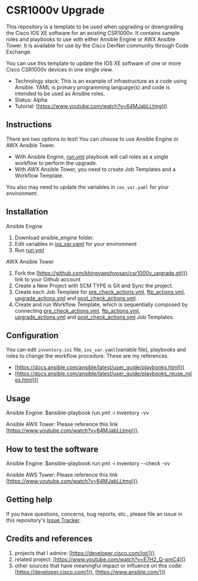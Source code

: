 # CSR1000v Upgrade
This repository is a template to be used when upgrading or downgrading the Cisco IOS XE software for an existing CSR1000v. It contains sample roles and playbooks to use with either Ansible Engine or AWX Ansible Tower. It is available for use by the Cisco DevNet community through Code Exchange.

You can use this template to update the IOS XE software of one or more Cisco CSR1000v devices in one single view.

* Technology stack: This is an example of infrastructure as a code using Ansible. YAML is primary programming language(s) and code is intended to be used as Ansible roles.
* Status:  Alpha
* Tutorial: [https://www.youtube.com/watch?v=64MJabLLtmg]()

## Instructions

There are two options to test! You can choose to use Ansible Engine or AWX Ansible Tower. 

- With Ansible Engine, [run.yml](./ansible_engine/run.yml) playbook will call roles as a single workflow to perform the upgrade.
- With AWX Ansible Tower, you need to create Job Templates and a Workflow Template. 

You also may need to update the variables in `ios_var.yaml` for your environment.

## Installation

Ansible Engine

1. Download ansible_engine folder.
2. Edit variables in [ios_var.yaml](./ansible_engine/ios_var.yaml) for your environment
3. Run [run.yml](./ansible_engine/run.yml)

AWX Ansible Tower

1. Fork the [https://github.com/khinpyaephyosan/csr1000v_upgrade.git]() link to your Github account
2. Create a New Project with SCM TYPE is Git and Sync the project.
3. Create each Job Template for [pre_check_actions.yml](./ansible_awx/pre_check_actions.yml), [ftp_actions.yml](./ansible_awx/ftp_actions.yml), [upgrade_actions.yml](./ansible_awx/upgrade_actions.yml) and [post_check_actions.yml](./ansible_awx/post_check_actions.yml).
4. Create and run Workflow Template, which is sequentially composed by connecting [pre_check_actions.yml](./ansible_awx/pre_check_actions.yml), [ftp_actions.yml](./ansible_awx/ftp_actions.yml), [upgrade_actions.yml](./ansible_awx/upgrade_actions.yml) and [post_check_actions.yml](./ansible_awx/post_check_actions.yml) Job Templates.

## Configuration
 
 You can edit `inventory.ini` file, `ios_var.yaml`(variable file), playbooks and roles to change the workflow procedure. These are my references.
 
 * [https://docs.ansible.com/ansible/latest/user_guide/playbooks.html]()
 * [https://docs.ansible.com/ansible/latest/user_guide/playbooks_reuse_roles.html]()
 
## Usage

Ansible Engine: $ansible-playbook run.yml -i inventory -vv

Ansible AWX Tower: Please reference this link [https://www.youtube.com/watch?v=64MJabLLtmg]().

## How to test the software

Ansible Engine: $ansible-playbook run.yml -i inventory --check -vv

Ansible AWS Tower: Please reference this link [https://www.youtube.com/watch?v=64MJabLLtmg]().


## Getting help

If you have questions, concerns, bug reports, etc., please file an issue in this repository's [Issue Tracker](./issues).

## Credits and references

1. projects that I admire: [https://developer.cisco.com/iot/]()
2. related project: [https://www.youtube.com/watch?v=E7H2_Q-gmC4]()
3. other sources that have meaningful impact or influence on this code: [https://developer.cisco.com/](), [https://www.ansible.com/]()
